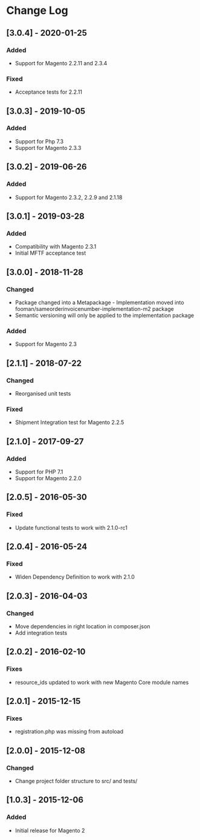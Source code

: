 # Change Log

## [3.0.4] - 2020-01-25
### Added
- Support for Magento 2.2.11 and 2.3.4
### Fixed
- Acceptance tests for 2.2.11

## [3.0.3] - 2019-10-05
### Added
- Support for Php 7.3
- Support for Magento 2.3.3

## [3.0.2] - 2019-06-26
### Added
- Support for Magento 2.3.2, 2.2.9 and 2.1.18

## [3.0.1] - 2019-03-28
### Added
- Compatibility with Magento 2.3.1
- Initial MFTF acceptance test

## [3.0.0] - 2018-11-28
### Changed
- Package changed into a Metapackage - Implementation moved into fooman/sameorderinvoicenumber-implementation-m2 package
- Semantic versioning will only be applied to the implementation package
### Added
- Support for Magento 2.3

## [2.1.1] - 2018-07-22
### Changed
- Reorganised unit tests
### Fixed
- Shipment Integration test for Magento 2.2.5

## [2.1.0] - 2017-09-27
### Added
- Support for PHP 7.1
- Support for Magento 2.2.0

## [2.0.5] - 2016-05-30
### Fixed
- Update functional tests to work with 2.1.0-rc1

## [2.0.4] - 2016-05-24
### Fixed
- Widen Dependency Definition to work with 2.1.0

## [2.0.3] - 2016-04-03
### Changed
- Move dependencies in right location in composer.json
- Add integration tests

## [2.0.2] - 2016-02-10
### Fixes
- resource_ids updated to work with new Magento Core module names

## [2.0.1] - 2015-12-15
### Fixes
- registration.php was missing from autoload

## [2.0.0] - 2015-12-08
### Changed
- Change project folder structure to src/ and tests/

## [1.0.3] - 2015-12-06
### Added
- Initial release for Magento 2
